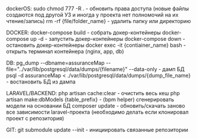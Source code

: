dockerOS:
sudo chmod 777 -R .         - обновить права доступа (новые файлы создаются под другой УЗ и иногда у проекта нет полномочий на их чтение/запись)
rm -rf {file/folder_name}   - удалить папку или директорию

DOCKER:
docker-compose build        - собрать докер-контейнеры
docker-compose up -d        - запустить докер-контейнеры
docker-compose down         - остановить докер-контейнеры
docker exec -it {contiainer_name} bash          - открыть терминал контейнера (nginx, app, db)

DB:
pg_dump --dbname=assuranceMap --file="../var/lib/postgresql/data/dumps/{filename}" --data-only      - дамп БД
psql -d assuranceMap < ./var/lib/postgresql/data/dumps/{dump_file_name}      - востановить БД из дампа

LARAVEL/BACKEND:
php artisan cache:clear     - очистить весь кеш
php artisan make:dbModels {table_prefix}        -  (bpm helper) сгенерировать модели на основании БД
composer update     - обновить/скачать заново все зависимости laravel-проекта (необходимо делать если клонировал проект с репозитория)

GIT:
git submodule update --init     - инициировать связанные репозитории
